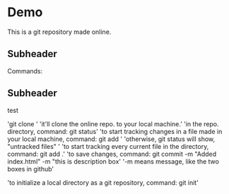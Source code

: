 # Demo

This is a git repository made online. 

## Subheader

Commands:

## Subheader

test

'git clone <SSH key>'
'it'll clone the online repo. to your local machine.'
'in the repo. directory, command: git status'
'to start tracking changes in a file made in your local machine, command: git add <filename>' 
'otherwise, git status will show, "untracked files" '
'to start tracking every current file in the directory, command: git add .'
 'to save changes, command: git commit -m "Added index.html" -m "this is description box'
 '-m means message, like the two boxes in github'


'to initialize a local directory as a git repository, command: git init'
